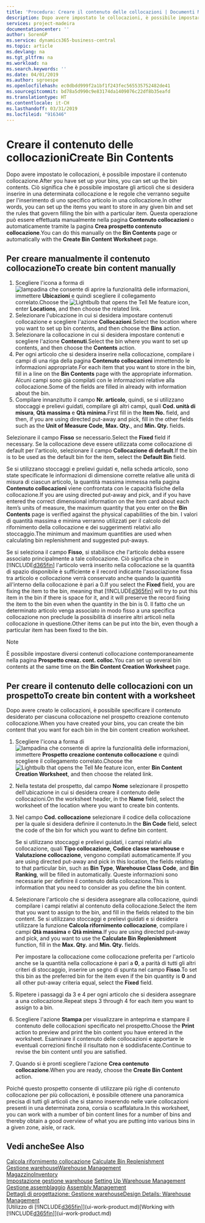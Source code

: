 ```yaml
---
title: 'Procedura: Creare il contenuto delle collocazioni | Documenti Microsoft'
description: Dopo avere impostato le collocazioni, è possibile impostare il contenuto collocazione. Ciò significa che è possibile impostare gli articoli che si desidera inserire in una determinata collocazione e le regole che verranno seguite per l'inserimento di uno specifico articolo in una collocazione.
services: project-madeira
documentationcenter: ''
author: SorenGP
ms.service: dynamics365-business-central
ms.topic: article
ms.devlang: na
ms.tgt_pltfrm: na
ms.workload: na
ms.search.keywords: ''
ms.date: 04/01/2019
ms.author: sgroespe
ms.openlocfilehash: ec0dbdd999f2a1bf1f243fec565535752482de41
ms.sourcegitcommit: bd78a5d990c9e83174da1409076c22df8b35eafd
ms.translationtype: HT
ms.contentlocale: it-CH
ms.lasthandoff: 03/31/2019
ms.locfileid: "916346"
---
```

# <a name="create-bin-contents"></a><span data-ttu-id="4871f-104">Creare il contenuto delle collocazioni</span><span class="sxs-lookup"><span data-stu-id="4871f-104">Create Bin Contents</span></span>
<span data-ttu-id="4871f-105">Dopo avere impostato le collocazioni, è possibile impostare il contenuto collocazione.</span><span class="sxs-lookup"><span data-stu-id="4871f-105">After you have set up your bins, you can set up the bin contents.</span></span> <span data-ttu-id="4871f-106">Ciò significa che è possibile impostare gli articoli che si desidera inserire in una determinata collocazione e le regole che verranno seguite per l'inserimento di uno specifico articolo in una collocazione.</span><span class="sxs-lookup"><span data-stu-id="4871f-106">In other words, you can set up the items you want to store in any given bin and set the rules that govern filling the bin with a particular item.</span></span> <span data-ttu-id="4871f-107">Questa operazione può essere effettuata manualmente nella pagina **Contenuto collocazioni** o automaticamente tramite la pagina **Crea prospetto contenuto collocazione**.</span><span class="sxs-lookup"><span data-stu-id="4871f-107">You can do this manually on the **Bin Contents** page or automatically with the **Create Bin Content Worksheet** page.</span></span>

## <a name="to-create-bin-content-manually"></a><span data-ttu-id="4871f-108">Per creare manualmente il contenuto collocazione</span><span class="sxs-lookup"><span data-stu-id="4871f-108">To create bin content manually</span></span>  
1.  <span data-ttu-id="4871f-109">Scegliere l'icona a forma di ![lampadina che consente di aprire la funzionalità delle informazioni](media/ui-search/search_small.png "Informazioni sull'operazione che si desidera eseguire"), immettere **Ubicazioni** e quindi scegliere il collegamento correlato.</span><span class="sxs-lookup"><span data-stu-id="4871f-109">Choose the ![Lightbulb that opens the Tell Me feature](media/ui-search/search_small.png "Tell me what you want to do") icon, enter **Locations**, and then choose the related link.</span></span>  
2.  <span data-ttu-id="4871f-110">Selezionare l'ubicazione in cui si desidera impostare contenuti collocazione e scegliere l'azione **Collocazioni**.</span><span class="sxs-lookup"><span data-stu-id="4871f-110">Select the location where you want to set up bin contents,  and then choose the **Bins** action.</span></span>  
3.  <span data-ttu-id="4871f-111">Selezionare la collocazione in cui si desidera impostare contenuti e scegliere l'azione **Contenuti**.</span><span class="sxs-lookup"><span data-stu-id="4871f-111">Select the bin where you want to set up contents, and then choose the **Contents** action.</span></span>  
4.  <span data-ttu-id="4871f-112">Per ogni articolo che si desidera inserire nella collocazione, compilare i campi di una riga della pagina **Contenuto collocazioni** immettendo le informazioni appropriate.</span><span class="sxs-lookup"><span data-stu-id="4871f-112">For each item that you want to store in the bin, fill in a line on the **Bin Contents** page with the appropriate information.</span></span> <span data-ttu-id="4871f-113">Alcuni campi sono già compilati con le informazioni relative alla collocazione.</span><span class="sxs-lookup"><span data-stu-id="4871f-113">Some of the fields are filled in already with information about the bin.</span></span>  
5.  <span data-ttu-id="4871f-114">Compilare innanzitutto il campo **Nr. articolo**, quindi, se si utilizzano stoccaggi e prelievi guidati, compilare gli altri campi, quali **Cod. unità di misura**, **Qtà massima** e **Qtà minima**.</span><span class="sxs-lookup"><span data-stu-id="4871f-114">First fill in the **Item No.** field, and then, if you are using directed put-away and pick, fill in the other fields such as the **Unit of Measure Code**, **Max. Qty.**, and **Min. Qty.** fields.</span></span>  

<span data-ttu-id="4871f-115">Selezionare il campo **Fisso** se necessario.</span><span class="sxs-lookup"><span data-stu-id="4871f-115">Select the **Fixed** field if necessary.</span></span> <span data-ttu-id="4871f-116">Se la collocazione deve essere utilizzata come collocazione di default per l'articolo, selezionare il campo **Collocazione di default**.</span><span class="sxs-lookup"><span data-stu-id="4871f-116">If the bin is to be used as the default bin for the item, select the **Default Bin** field.</span></span>  

<span data-ttu-id="4871f-117">Se si utilizzano stoccaggi e prelievi guidati e, nella scheda articolo, sono state specificate le informazioni di dimensione corrette relative alle unità di misura di ciascun articolo, la quantità massima immessa nella pagina **Contenuto collocazioni** viene confrontata con le capacità fisiche della collocazione.</span><span class="sxs-lookup"><span data-stu-id="4871f-117">If you are using directed put-away and pick, and if you have entered the correct dimensional information on the item card about each item’s units of measure, the maximum quantity that you enter on the **Bin Contents** page is verified against the physical capabilities of the bin.</span></span> <span data-ttu-id="4871f-118">I valori di quantità massima e minima verranno utilizzati per il calcolo del rifornimento della collocazione e dei suggerimenti relativi allo stoccaggio.</span><span class="sxs-lookup"><span data-stu-id="4871f-118">The minimum and maximum quantities are used when calculating bin replenishment and suggested put-aways.</span></span>  

<span data-ttu-id="4871f-119">Se si seleziona il campo **Fisso**, si stabilisce che l'articolo debba essere associato principalmente a tale collocazione. Ciò significa che in [!INCLUDE[d365fin](includes/d365fin_md.md)] l'articolo verrà inserito nella collocazione se la quantità di spazio disponibile è sufficiente e il record indicante l'associazione fissa tra articolo e collocazione verrà conservato anche quando la quantità all'interno della collocazione è pari a 0.</span><span class="sxs-lookup"><span data-stu-id="4871f-119">If you select the **Fixed** field, you are fixing the item to the bin, meaning that [!INCLUDE[d365fin](includes/d365fin_md.md)] will try to put this item in the bin if there is space for it, and it will preserve the record fixing the item to the bin even when the quantity in the bin is 0.</span></span> <span data-ttu-id="4871f-120">Il fatto che un determinato articolo venga associato in modo fisso a una specifica collocazione non preclude la possibilità di inserire altri articoli nella collocazione in questione.</span><span class="sxs-lookup"><span data-stu-id="4871f-120">Other items can be put into the bin, even though a particular item has been fixed to the bin.</span></span>  

> [!NOTE]  
>  <span data-ttu-id="4871f-121">È possibile impostare diversi contenuti collocazione contemporaneamente nella pagina **Prospetto creaz. cont. colloc.**</span><span class="sxs-lookup"><span data-stu-id="4871f-121">You can set up several bin contents at the same time on the **Bin Content Creation Worksheet** page.</span></span>  

## <a name="to-create-bin-content-with-a-worksheet"></a><span data-ttu-id="4871f-122">Per creare il contenuto delle collocazioni con un prospetto</span><span class="sxs-lookup"><span data-stu-id="4871f-122">To create bin content with a worksheet</span></span>  
<span data-ttu-id="4871f-123">Dopo avere creato le collocazioni, è possibile specificare il contenuto desiderato per ciascuna collocazione nel prospetto creazione contenuto collocazione.</span><span class="sxs-lookup"><span data-stu-id="4871f-123">When you have created your bins, you can create the bin content that you want for each bin in the bin content creation worksheet.</span></span>

1.  <span data-ttu-id="4871f-124">Scegliere l'icona a forma di ![lampadina che consente di aprire la funzionalità delle informazioni](media/ui-search/search_small.png "Informazioni sull'operazione che si desidera eseguire"), immettere **Prospetto creazione contenuto collocazione** e quindi scegliere il collegamento correlato.</span><span class="sxs-lookup"><span data-stu-id="4871f-124">Choose the ![Lightbulb that opens the Tell Me feature](media/ui-search/search_small.png "Tell me what you want to do") icon, enter **Bin Content Creation Worksheet**, and then choose the related link.</span></span>  
2.  <span data-ttu-id="4871f-125">Nella testata del prospetto, dal campo **Nome** selezionare il prospetto dell'ubicazione in cui si desidera creare il contenuto delle collocazioni.</span><span class="sxs-lookup"><span data-stu-id="4871f-125">On the worksheet header, in the **Name** field, select the worksheet of the location where you want to create bin contents.</span></span>  
3.  <span data-ttu-id="4871f-126">Nel campo **Cod. collocazione** selezionare il codice della collocazione per la quale si desidera definire il contenuto.</span><span class="sxs-lookup"><span data-stu-id="4871f-126">In the **Bin Code** field, select the code of the bin for which you want to define bin content.</span></span>   

    <span data-ttu-id="4871f-127">Se si utilizzano stoccaggi e prelievi guidati, i campi relativi alla collocazione, quali **Tipo collocazione**, **Codice classe warehouse** e **Valutazione collocazione**, vengono compilati automaticamente.</span><span class="sxs-lookup"><span data-stu-id="4871f-127">If you are using directed put-away and pick in this location, the fields relating to that particular bin, such as **Bin Type**, **Warehouse Class Code**, and **Bin Ranking**, will be filled in automatically.</span></span> <span data-ttu-id="4871f-128">Queste informazioni sono necessarie per definire il contenuto della collocazione.</span><span class="sxs-lookup"><span data-stu-id="4871f-128">This is information that you need to consider as you define the bin content.</span></span>  
4.  <span data-ttu-id="4871f-129">Selezionare l'articolo che si desidera assegnare alla collocazione, quindi compilare i campi relativi al contenuto della collocazione.</span><span class="sxs-lookup"><span data-stu-id="4871f-129">Select the item that you want to assign to the bin, and fill in the fields related to the bin content.</span></span> <span data-ttu-id="4871f-130">Se si utilizzano stoccaggi e prelievi guidati e si desidera utilizzare la funzione **Calcola rifornimento collocazione**, compilare i campi **Qtà massima** e **Qtà minima**.</span><span class="sxs-lookup"><span data-stu-id="4871f-130">If you are using directed put-away and pick, and you want to use the **Calculate Bin Replenishment** function, fill in the **Max. Qty.** and **Min. Qty.** fields.</span></span>  

    <span data-ttu-id="4871f-131">Per impostare la collocazione come collocazione preferita per l'articolo anche se la quantità nella collocazione è pari a **0**, a parità di tutti gli altri criteri di stoccaggio, inserire un segno di spunta nel campo **Fisso**.</span><span class="sxs-lookup"><span data-stu-id="4871f-131">To set this bin as the preferred bin for the item even if the bin quantity is **0** and all other put-away criteria equal, select the **Fixed** field.</span></span>  
5.  <span data-ttu-id="4871f-132">Ripetere i passaggi da 3 e 4 per ogni articolo che si desidera assegnare a una collocazione.</span><span class="sxs-lookup"><span data-stu-id="4871f-132">Repeat steps 3 through 4 for each item you want to assign to a bin.</span></span>  
6.  <span data-ttu-id="4871f-133">Scegliere l'azione **Stampa** per visualizzare in anteprima e stampare il contenuto delle collocazioni specificato nel prospetto.</span><span class="sxs-lookup"><span data-stu-id="4871f-133">Choose the **Print** action to preview and print the bin content you have entered in the worksheet.</span></span> <span data-ttu-id="4871f-134">Esaminare il contenuto delle collocazioni e apportare le eventuali correzioni finché il risultato non è soddisfacente.</span><span class="sxs-lookup"><span data-stu-id="4871f-134">Continue to revise the bin content until you are satisfied.</span></span>  
7.  <span data-ttu-id="4871f-135">Quando si è pronti scegliere l'azione **Crea contenuto collocazione**.</span><span class="sxs-lookup"><span data-stu-id="4871f-135">When you are ready, choose the **Create Bin Content** action.</span></span>  

<span data-ttu-id="4871f-136">Poiché questo prospetto consente di utilizzare più righe di contenuto collocazione per più collocazioni, è possibile ottenere una panoramica precisa di tutti gli articoli che si stanno inserendo nelle varie collocazioni presenti in una determinata zona, corsia o scaffalatura.</span><span class="sxs-lookup"><span data-stu-id="4871f-136">In this worksheet, you can work with a number of bin content lines for a number of bins and thereby obtain a good overview of what you are putting into various bins in a given zone, aisle, or rack.</span></span>  

## <a name="see-also"></a><span data-ttu-id="4871f-137">Vedi anche</span><span class="sxs-lookup"><span data-stu-id="4871f-137">See Also</span></span>
<span data-ttu-id="4871f-138">[Calcola rifornimento collocazione](warehouse-how-to-calculate-bin-replenishment.md)  </span><span class="sxs-lookup"><span data-stu-id="4871f-138">[Calculate Bin Replenishment](warehouse-how-to-calculate-bin-replenishment.md)  </span></span>  
[<span data-ttu-id="4871f-139">Gestione warehouse</span><span class="sxs-lookup"><span data-stu-id="4871f-139">Warehouse Management</span></span>](warehouse-manage-warehouse.md)  
[<span data-ttu-id="4871f-140">Magazzino</span><span class="sxs-lookup"><span data-stu-id="4871f-140">Inventory</span></span>](inventory-manage-inventory.md)  
<span data-ttu-id="4871f-141">[Impostazione gestione warehouse](warehouse-setup-warehouse.md)   </span><span class="sxs-lookup"><span data-stu-id="4871f-141">[Setting Up Warehouse Management](warehouse-setup-warehouse.md)   </span></span>  
<span data-ttu-id="4871f-142">[Gestione assemblaggio](assembly-assemble-items.md)  </span><span class="sxs-lookup"><span data-stu-id="4871f-142">[Assembly Management](assembly-assemble-items.md)  </span></span>  
[<span data-ttu-id="4871f-143">Dettagli di progettazione: Gestione warehouse</span><span class="sxs-lookup"><span data-stu-id="4871f-143">Design Details: Warehouse Management</span></span>](design-details-warehouse-management.md)  
<span data-ttu-id="4871f-144">[Utilizzo di [!INCLUDE[d365fin](includes/d365fin_md.md)]](ui-work-product.md)</span><span class="sxs-lookup"><span data-stu-id="4871f-144">[Working with [!INCLUDE[d365fin](includes/d365fin_md.md)]](ui-work-product.md)</span></span>
